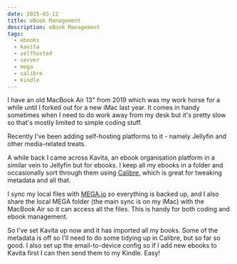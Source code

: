 ```yaml
---
date: 2025-03-12
title: eBook Management
description: eBook Management
tags:
  - ebooks
  - kavita
  - selfhosted
  - server
  - mega
  - calibre
  - kindle
---
```

I have an old MacBook Air 13" from 2019 which was my work horse for a while until I forked out for a new iMac last year. It comes in handy sometimes when I need to do work away from my desk but it's pretty slow so that's mostly limited to simple coding stuff.

Recently I've been adding self-hosting platforms to it - namely Jellyfin and other media-related treats.

A while back I came across Kavita, an ebook organisation platform in a similar vein to Jellyfin but for ebooks. I keep all my ebooks in a folder and occasionally sort through them using [Calibre](https://calibre-ebook.com), which is great for tweaking metadata and all that.

I sync my local files with [MEGA.io](http://MEGA.io) so everything is backed up, and I also share the local MEGA folder (the main sync is on my iMac) with the MacBook Air so it can access all the files. This is handy for both coding and ebook management.

So I've set Kavita up now and it has imported all my books. Some of the metadata is off so I'll need to do some tidying up in Calibre, but so far so good. I also set up the email-to-device config so if I add new ebooks to Kavita first I can then send them to my Kindle. Easy!